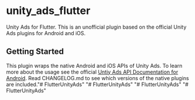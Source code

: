 # unity_ads_flutter

Unity Ads for Flutter.
This is an unofficial plugin based on the official Unity Ads plugins for Android and iOS.

## Getting Started

This plugin wraps the native Android and iOS APIs of Unity Ads.
To learn more about the usage see the official [Untiy Ads API Documentation for Android](https://github.com/Unity-Technologies/unity-ads-android/wiki/sdk_android_api_reference).
Read CHANGELOG.md to see which versions of the native plugins are included."# FlutterUnityAds" 
"# FlutterUnityAds" 
"# FlutterUnityAds" 
"# FlutterUnityAds" 
